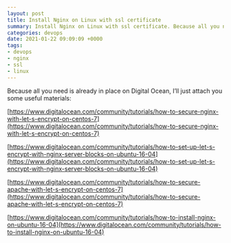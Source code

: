 ```yaml
---
layout: post
title: Install Nginx on Linux with ssl certificate
summary: Install Nginx on Linux with ssl certificate. Because all you need is already in place on Digital Ocean, I’ll just attach you some useful materials
categories: devops
date: 2021-01-22 09:09:09 +0000
tags:
- devops
- nginx
- ssl
- linux
---
```


Because all you need is already in place on Digital Ocean, I’ll just attach you some useful materials:

[https://www.digitalocean.com/community/tutorials/how-to-secure-nginx-with-let-s-encrypt-on-centos-7](https://www.digitalocean.com/community/tutorials/how-to-secure-nginx-with-let-s-encrypt-on-centos-7)

[https://www.digitalocean.com/community/tutorials/how-to-set-up-let-s-encrypt-with-nginx-server-blocks-on-ubuntu-16-04](https://www.digitalocean.com/community/tutorials/how-to-set-up-let-s-encrypt-with-nginx-server-blocks-on-ubuntu-16-04)

[https://www.digitalocean.com/community/tutorials/how-to-secure-apache-with-let-s-encrypt-on-centos-7](https://www.digitalocean.com/community/tutorials/how-to-secure-apache-with-let-s-encrypt-on-centos-7)

[https://www.digitalocean.com/community/tutorials/how-to-install-nginx-on-ubuntu-16-04](https://www.digitalocean.com/community/tutorials/how-to-install-nginx-on-ubuntu-16-04)
